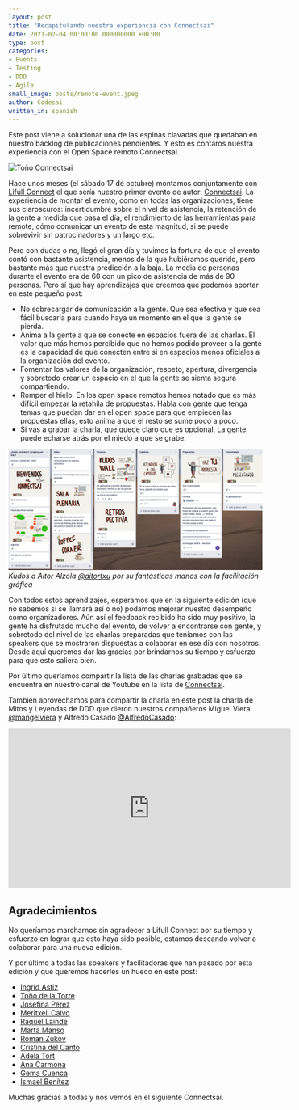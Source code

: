 ```yaml
---
layout: post
title: "Recapitulando nuestra experiencia con Connectsai"
date: 2021-02-04 00:00:00.000000000 +00:00
type: post
categories:
- Events
- Testing
- DDD
- Agile
small_image: posts/remote-event.jpeg
author: Codesai
written_in: spanish
---
```


Este post viene a solucionar una de las espinas clavadas que quedaban en nuestro backlog de publicaciones pendientes. Y esto es contaros nuestra experiencia con el Open Space remoto Connectsai.

![Toño Connectsai](/assets/posts/toño-connectsai.jpeg)

Hace unos meses (el sábado 17 de octubre) montamos conjuntamente con [Lifull Connect](https://www.lifullconnect.com/) el que sería nuestro primer evento de autor: [Connectsai](https://codesai.com/connectsai). La experiencia de montar el evento, como en todas las organizaciones, tiene sus claroscuros: incertidumbre sobre el nivel de asistencia, la retención de la gente a medida que pasa el día, el rendimiento de las herramientas para remote, cómo comunicar un evento de esta magnitud, si se puede sobrevivir sin patrocinadores y un largo etc.

Pero con dudas o no, llegó el gran día y tuvimos la fortuna de que el evento contó con bastante asistencia, menos de la que hubiéramos querido, pero bastante más que nuestra predicción a la baja. La media de personas durante el evento era de 60 con un pico de asistencia de más de 90 personas. Pero sí que hay aprendizajes que creemos que podemos aportar en este pequeño post:

* No sobrecargar de comunicación a la gente. Que sea efectiva y que sea fácil buscarla para cuando haya un momento en el que la gente se pierda.
* Anima a la gente a que se conecte en espacios fuera de las charlas. El valor que más hemos percibido que no hemos podido proveer a la gente es la capacidad de que conecten entre si en espacios menos oficiales a la organización del evento.
* Fomentar los valores de la organización, respeto, apertura, divergencia y sobretodo crear un espacio en el que la gente se sienta segura compartiendo.
* Romper el hielo. En los open space remotos hemos notado que es más difícil empezar la retahíla de propuestas. Habla con gente que tenga temas que puedan dar en el open space para que empiecen las propuestas ellas, esto anima a que el resto se sume poco a poco.
* Si vas a grabar la charla, que quede claro que es opcional. La gente puede echarse atrás por el miedo a que se grabe.

![Connectsai Wall](/assets/posts/connectsai-wall.png)
_Kudos a Aitor Alzola [@aitortxu](https://twitter.com/aitortxu) por su fantásticas manos con la facilitación gráfica_

Con todos estos aprendizajes, esperamos que en la siguiente edición (que no sabemos si se llamará así o no) podamos mejorar nuestro desempeño como organizadores. Aún así el feedback recibido ha sido muy positivo, la gente ha disfrutado mucho del evento, de volver a encontrarse con gente, y sobretodo del nivel de las charlas preparadas que teníamos con las speakers que se mostraron dispuestas a colaborar en ese día con nosotros. Desde aquí queremos dar las gracias por brindarnos su tiempo y esfuerzo para que esto saliera bien.

Por último queríamos compartir la lista de las charlas grabadas que se encuentra en nuestro canal de Youtube en la lista de [Connectsai](https://www.youtube.com/watch?v=FpZWD-HsIvY&list=PL9TlRsoJAtQal5HwlbfqHgVszGCEmDIy_). 

También aprovechamos para compartir la charla en este post la charla de Mitos y Leyendas de DDD que dieron nuestros compañeros Miguel Viera [@mangelviera](https://twitter.com/mangelviera) y Alfredo Casado [@AlfredoCasado](https://twitter.com/AlfredoCasado):

<iframe width="560" height="315" src="https://www.youtube.com/embed/PXbql2aWMs4" frameborder="0" allow="accelerometer; autoplay; clipboard-write; encrypted-media; gyroscope; picture-in-picture" allowfullscreen></iframe>

## Agradecimientos

No queríamos marcharnos sin agradecer a Lifull Connect por su tiempo y esfuerzo en lograr que esto haya sido posible, estamos deseando volver a colaborar para una nueva edición.

Y por último a todas las speakers y facilitadoras que han pasado por esta edición y que queremos hacerles un hueco en este post:

* [Ingrid Astiz](https://twitter.com/IngridAstiz)
* [Toño de la Torre](https://twitter.com/adelatorrefoss)
* [Josefina Pérez](https://twitter.com/finuka)
* [Meritxell Calvo](https://twitter.com/nyan_dev)
* [Raquel Lainde](https://twitter.com/lainde)
* [Marta Manso](https://twitter.com/MartaMans0)
* [Roman Zukov](https://twitter.com/zuko_mann)
* [Cristina del Canto](https://www.linkedin.com/in/cristina-del-canto)
* [Adela Tort](https://twitter.com/AdelaTort)
* [Ana Carmona](https://twitter.com/nhan_bcn)
* [Gema Cuenca](https://twitter.com/gecual)
* [Ismael Benítez](https://twitter.com/isma_tech)

Muchas gracias a todas y nos vemos en el siguiente Connectsai.
